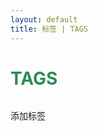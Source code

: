 ```yaml
---
layout: default
title: 标签 | TAGS
---
```


<div class="post">
	<h1 class="pageTitle"><font color="2E8B57">TAGS</font></h1>
	<img src="{{ '/assets/img/touring.jpg' | prepend: site.baseurl }}" alt=""> 
  <P>添加标签</P>
</div>
